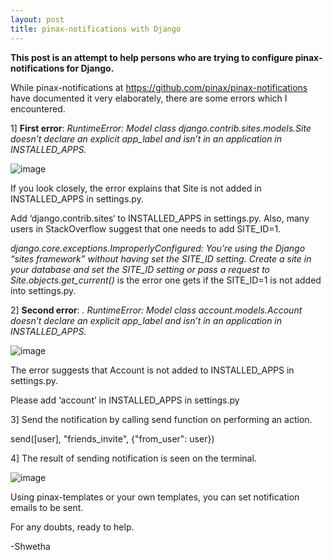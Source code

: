 ```yaml
---
layout: post
title: pinax-notifications with Django
---
```


**This post is an attempt to help persons who are trying to configure pinax-notifications for Django.**

While pinax-notifications at https://github.com/pinax/pinax-notifications have documented it very elaborately, there are some errors which I encountered.

1] **First error**: _RuntimeError: Model class django.contrib.sites.models.Site doesn’t declare an explicit app_label and isn’t in an application in INSTALLED_APPS._

![image](https://user-images.githubusercontent.com/3839010/112032088-06ad2b00-8b62-11eb-9965-d5c3af5273fa.png)

If you look closely, the error explains that Site is not added in INSTALLED_APPS in settings.py.

Add ‘django.contrib.sites‘ to INSTALLED_APPS in settings.py. Also, many users in StackOverflow suggest that one needs to add SITE_ID=1.

_django.core.exceptions.ImproperlyConfigured: You’re using the Django “sites framework” without having set the SITE_ID setting. Create a site in your database and set the SITE_ID setting or pass a request to Site.objects.get_current()_
is the error one gets if the SITE_ID=1 is not added into settings.py.

2] **Second error**: _. RuntimeError: Model class account.models.Account doesn’t declare an explicit app_label and isn’t in an application in INSTALLED_APPS._

![image](https://user-images.githubusercontent.com/3839010/112032381-50961100-8b62-11eb-8531-c272a6617185.png)


The error suggests that Account is not added to INSTALLED_APPS in settings.py.

Please add ‘account’ in INSTALLED_APPS in settings.py

3] Send the notification by calling send function on performing an action.

send([user], "friends_invite", {"from_user": user})

4] The result of sending notification is seen on the terminal.

![image](https://user-images.githubusercontent.com/3839010/112032500-77ecde00-8b62-11eb-9a8b-6b29b1092d41.png)

Using pinax-templates or your own templates, you can set notification emails to be sent.

For any doubts, ready to help. 

-Shwetha
